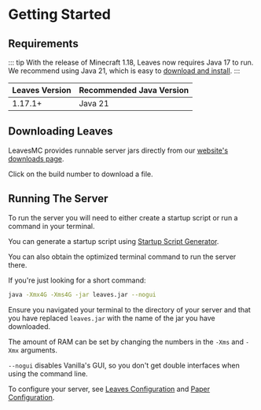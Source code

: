 # Getting Started

## Requirements

::: tip
With the release of Minecraft 1.18, Leaves now requires Java 17 to run. We recommend using Java 21, which is easy to [download and install](https://docs.papermc.io/misc/java-install).
:::

| Leaves Version | Recommended Java Version |
| -------------- | ------------------------ |
| 1.17.1+        | Java 21                  |

## Downloading Leaves

LeavesMC provides runnable server jars directly from our
[website's downloads page](https://leavesmc.org/downloads/leaves).

Click on the build number to download a file.

## Running The Server

To run the server you will need to either create a startup script or run a command in your terminal.

You can generate a startup script using [Startup Script Generator](https://docs.papermc.io/misc/tools/start-script-gen).

You can also obtain the optimized terminal command to run the server there.

If you're just looking for a short command:

```bash
java -Xmx4G -Xms4G -jar leaves.jar --nogui
```

Ensure you navigated your terminal to the directory of your server and that you have replaced `leaves.jar` with the name of the jar you have downloaded.

The amount of RAM can be set by changing the numbers in the `-Xms` and `-Xmx` arguments.

`--nogui` disables Vanilla's GUI, so you don't get double interfaces when using the command line.

To configure your server, see [Leaves Configuration](../reference/configuration)
and [Paper Configuration](https://docs.papermc.io/paper/reference/configuration).
